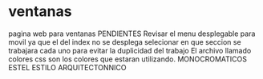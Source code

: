 # ventanas
pagina web para ventanas
PENDIENTES
Revisar el  menu desplegable para movil ya que el del index no se desplega 
selecionar en que seccion se trabajara cada uno para evitar la duplicidad del trabajo
El archivo  llamado colores css son los colores que estaran utilizando. MONOCROMATICOS ESTEL ESTILO ARQUITECTONNICO
